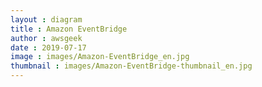 ```yaml
---
layout : diagram
title : Amazon EventBridge
author : awsgeek
date : 2019-07-17
image : images/Amazon-EventBridge_en.jpg
thumbnail : images/Amazon-EventBridge-thumbnail_en.jpg
---
```

